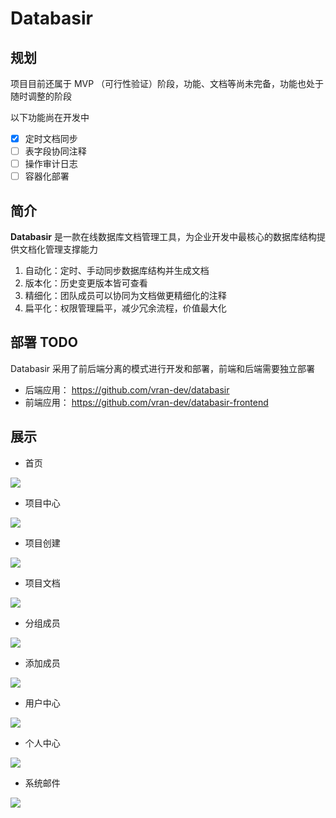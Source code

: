 # Databasir
## 规划
项目目前还属于 MVP （可行性验证）阶段，功能、文档等尚未完备，功能也处于随时调整的阶段

以下功能尚在开发中

- [x] 定时文档同步
- [ ] 表字段协同注释
- [ ] 操作审计日志
- [ ] 容器化部署

## 简介

**Databasir** 是一款在线数据库文档管理工具，为企业开发中最核心的数据库结构提供文档化管理支撑能力

1. 自动化：定时、手动同步数据库结构并生成文档
2. 版本化：历史变更版本皆可查看
3. 精细化：团队成员可以协同为文档做更精细化的注释
4. 扁平化：权限管理扁平，减少冗余流程，价值最大化

## 部署 TODO

Databasir 采用了前后端分离的模式进行开发和部署，前端和后端需要独立部署

- 后端应用： https://github.com/vran-dev/databasir
- 前端应用： https://github.com/vran-dev/databasir-frontend


## 展示

- 首页

![](README/home.jpg)

- 项目中心

![](README/group-projects.jpg)

- 项目创建

![](README/group-project-create.jpg)

- 项目文档

![](README/group-project-document.jpg)

- 分组成员

![](README/group-member-list.jpg)

- 添加成员

![](README/group-member-add.jpg)

- 用户中心

![](README/user.jpg)

- 个人中心

![](README/user-profile.jpg)

- 系统邮件

![](README/sys-mail.jpg)
